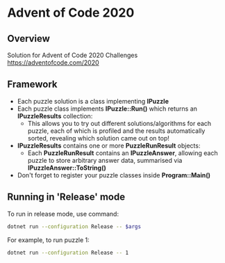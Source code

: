 # Advent of Code 2020

## Overview

 Solution for Advent of Code 2020 Challenges <https://adventofcode.com/2020>

## Framework

* Each puzzle solution is a class implementing **IPuzzle**
* Each puzzle class implements **IPuzzle::Run()** which returns an **IPuzzleResults** collection:
  * This allows you to try out different solutions/algorithms for each puzzle, each of which is profiled and the results automatically sorted, revealing which solution came out on top!
* **IPuzzleResults** contains one or more **PuzzleRunResult** objects:
  * Each **PuzzleRunResult** contains an **IPuzzleAnswer**, allowing each puzzle to store arbitrary answer data, summarised via **IPuzzleAnswer::ToString()**
* Don't forget to register your  puzzle classes inside **Program::Main()**

## Running in 'Release' mode

To run in release mode, use command:

```bash
dotnet run --configuration Release -- $args
```

For example, to run puzzle 1:

```bash
dotnet run --configuration Release -- 1
```
